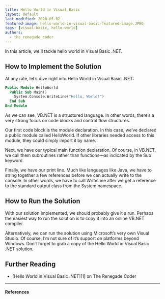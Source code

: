 ```yaml
---
title: Hello World in Visual Basic
layout: default
last-modified: 2020-05-02
featured-image: hello-world-in-visual-basic-featured-image.JPEG
tags: [visual-basic, hello-world]
authors:
  - the_renegade_coder
---
```


In this article, we'll tackle hello world in Visual Basic .NET.

## How to Implement the Solution

At any rate, let’s dive right into Hello World in Visual Basic .NET:

```vb
Public Module HelloWorld
  Public Sub Main()
    System.Console.WriteLine("Hello, World!")
  End Sub
End Module
```

As we can see, VB.NET is a structured language. In other words, there’s a very 
strong focus on code blocks and control flow structures.

Our first code block is the module declaration. In this case, we’ve declared a 
public module called HelloWorld. If other libraries needed access to this module, 
they could simply import it by name.

Next, we have our typical main function declaration. Of course, in VB.NET, we 
call them subroutines rather than functions—as indicated by the Sub keyword.

Finally, we have our print line. Much like languages like Java, we have to string 
together a few references before we can actually write to the console. In other 
words, we have to call WriteLine after we get a reference to the standard output 
class from the System namespace.

## How to Run the Solution

With our solution implemented, we should probably give it a run. Perhaps the easiest 
way to run the solution is to copy it into an online VB.NET compiler.

Alternatively, we can run the solution using Microsoft’s very own Visual Studio. 
Of course, I’m not sure of it’s support on platforms beyond Windows. Don’t forget 
to grab a copy of the Hello World in Visual Basic .NET solution.

## Further Reading

- [Hello World in Visual Basic .NET][1] on The Renegade Coder

---

#### References

[^1]: J. Grifski, “Hello World in Visual Basic .NET,” The Renegade Coder, 6-May-2018. [Online]. Available: <https://therenegadecoder.com/code/hello-world-in-visual-basic-net/>. [Accessed: 25-Mar-2019].
